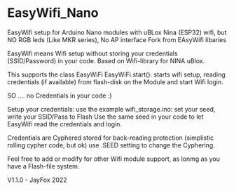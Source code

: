 # EasyWifi_Nano
EasyWifi setup for Arduino Nano modules with uBLox Nina (ESP32) wifi, but NO RGB leds (Like MKR series), No AP interface
Fork from EAsyWifi libaries

EasyWifi means Wifi setup without storing your credentials (SSID/Password) in your code.
Based on Wifi-library for NINA uBlox.

This supports the class EasyWiFi
EasyWiFi.start(): starts wifi setup, reading credentials (if available) from flash-disk on the Module and start Wifi login.

SO .... no Credentials in your code :)

Setup your credentials: use the example wifi_storage.ino: set your seed, write your SSID/Pass to Flash
Use the same seed in your code to let EasyWifi read the credentials and login.

Credentials are Cyphered stored for  back-reading protection (simplistic rolling cypher code, but ok)
use .SEED setting to change the Cyphering.


Feel free to add or modify for other Wifi module support, as lonmg as you have a Flash-file system.

V1.1.0 - JayFox 2022
